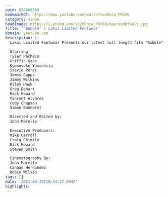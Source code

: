 ```yaml
---
uuid: 654068608
bookmarkOf: https://www.youtube.com/watch?v=oDnca_FRxSQ
category: video
headImage: https://i.ytimg.com/vi/oDnca_FRxSQ/maxresdefault.jpg
title: '"Bubble" | Lakai Limited Footwear'
domain: youtube.com
description: |-
  Lakai Limited Footwear Presents our latest full length film "Bubble"

  Starring:
  Tyler Pacheco
  Griffin Gass
  Kyonosuke Yamashita
  Stevie Perez
  James Capps
  Jimmy Wilkins
  Riley Hawk
  Greg Dehart
  Rick Howard
  Vincent Alvarez
  Cody Chapman
  Simon Bannerot

  Directed and Edited by:
  John Marello

  Executive Producers:
  Mike Carroll
  Craig Chimile
  Rick Howard
  Steven Smith

  Cinematography By:
  John Marello
  Canaan Hernandez
  Robin Wilson
tags: []
date: '2023-09-29T18:44:37.094Z'
highlights:
---
```



